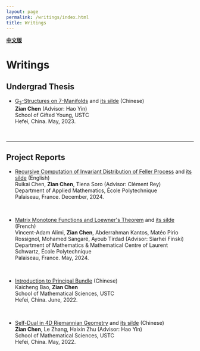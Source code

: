 ```yaml
---
layout: page
permalink: /writings/index.html
title: Writings
---
```


**[中文版](https://zian-chen.github.io/writings_zh/)**

# Writings

## Undergrad Thesis

- [G<sub>2</sub>-Structures on 7-Manifolds](https://zian-chen.github.io/papers/Thesis_without_acknowledgements.pdf) and [its silde](https://zian-chen.github.io/file/ustcmb-main.pdf) (Chinese)
<br>**Zian Chen** (Advisor: Hao Yin)
<br>School of Gifted Young, USTC
<br>Hefei, China. May, 2023.
<br>

---

## Project Reports

- [Recursive Computation of Invariant Distribution of Feller Process](https://zian-chen.github.io/file/Rapport_EA.pdf) and [its silde](https://zian-chen.github.io/file/Presentation_EA.pdf) (English)
<br>Ruikai Chen, **Zian Chen**, Tiena Soro (Advisor: Clément Rey)
<br>Department of Applied Mathematics, École Polytechnique
<br>Palaiseau, France. December, 2024.
<br>

- [Matrix Monotone Functions and Loewner's Theorem](https://zian-chen.github.io/file/MAT02_rapportfinal.pdf) and [its silde](https://zian-chen.github.io/file/presentation_psc.pdf) (French)
<br>Vincent-Adam Alimi, **Zian Chen**, Abderrahman Kantos, Matéo Pirio Rossignol, Mohamed Sangaré, Ayoub Tirdad (Advisor: Siarhei Finski)
<br>Department of Mathematics & Mathematical Centre of Laurent Schwartz, École Polytechnique
<br>Palaiseau, France. May, 2024.
<br>

- [Introduction to Principal Bundle](http://staff.ustc.edu.cn/~mathsu01/pu/pdf/Warming_65(2022.06).pdf) (Chinese)
<br>Kaicheng Bao, **Zian Chen**
<br>School of Mathematical Sciences, USTC
<br>Hefei, China. June, 2022.
<br>

- [Self-Dual in 4D Riemannian Geometry](https://zian-chen.github.io/papers/Self-Duality.pdf) and [its silde](https://zian-chen.github.io/file/SDPPT.pdf) (Chinese)
<br>**Zian Chen**, Le Zhang, Haixin Zhu (Advisor: Hao Yin)
<br>School of Mathematical Sciences, USTC
<br>Hefei, China. May, 2022.
<br>

<!--
---

## Coursework

 [Book Report: Debt, The First 5000 Years](https://zian-chen.github.io/file/La_fiche_de_lecture.pdf)(French)
<br>**Zian Chen**
<br>Department of Humanities and Social Sciences, École Polytechnique
<br>Palaiseau, France. Octobre, 2023.
<br> -->


